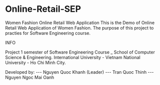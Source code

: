 # Online-Retail-SEP
Women Fashion Online Retail Web Application 
This is the Demo of Online Retail Web Application of Women Fashion. The purpose of this project to practies for Software Engineering course.


INFO

Project 1 semester of Software Engineering Course _ School of Computer Science & Engineering.
International University - Vietnam National University - Ho Chi Minh City.

Developed by: --- Nguyen Quoc Khanh (Leader) --- Tran Quoc Thinh --- Nguyen Ngoc Mai Oanh
